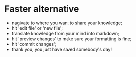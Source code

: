 # Faster alternative
- nagivate to where you want to share your knowledge;
- hit 'edit file' or 'new file';
- translate knowledge from your mind into markdown;
- hit 'preview changes' to make sure your formatting is fine;
- hit 'commit changes';
- thank you, you just have saved somebody's day!
